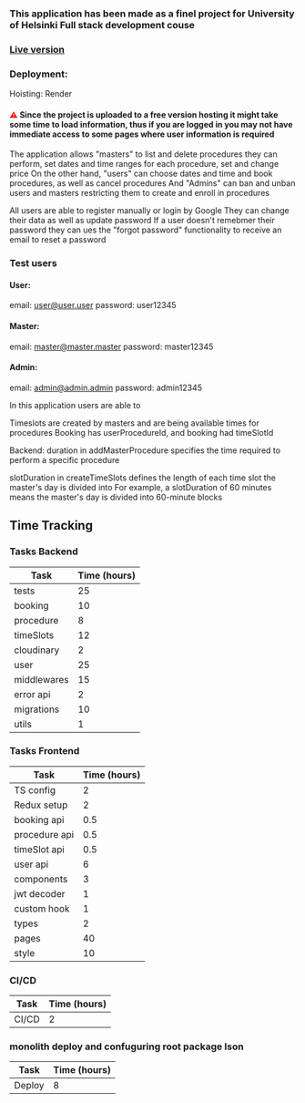 ### This application has been made as a finel project for University of Helsinki Full stack development couse

### [Live version](https://enroll-app.onrender.com)

### Deployment:
   Hoisting: Render

#### <span style="color:red">&#9888;</span> Since the project is uploaded to a free version hosting it might take some time to load information, thus if you are logged in you may not have immediate access to some pages where user information is required

The application allows "masters" to list and delete procedures they can perform, set dates and time ranges for each procedure, set and change price
On the other hand, "users" can choose dates and time and book procedures, as well as cancel procedures
And "Admins" can ban and unban users and masters restricting them to create and enroll in procedures

All users are able to register manually or login by Google
They can change their data as well as update password
If a user doesn't remebmer their password they can ues the "forgot password" functionality to receive an email to reset a password


### Test users
#### User:
email: user@user.user
password: user12345

#### Master:
email: master@master.master
password: master12345

#### Admin:
email: admin@admin.admin
password: admin12345


In this application users are able to




Timeslots are created by masters and are being available times for procedures
Booking has userProcedureId, and booking had timeSlotId


Backend:
duration in addMasterProcedure specifies the time required to perform a specific procedure

slotDuration in createTimeSlots defines the length of each time slot the master's day is divided into
For example, a slotDuration of 60 minutes means the master's day is divided into 60-minute blocks

## Time Tracking

### Tasks Backend

| Task         | Time (hours) |
|-------------|-------------|
| tests       | 25          |
| booking     | 10          |
| procedure   | 8           |
| timeSlots   | 12          |
| cloudinary  | 2           |
| user        | 25          |
| middlewares | 15          |
| error api   | 2           |
| migrations  | 10          |
| utils       | 1           |

### Tasks Frontend

| Task          | Time (hours) |
|--------------|-------------|
| TS config    | 2           |
| Redux setup  | 2           |
| booking api  | 0.5         |
| procedure api| 0.5         |
| timeSlot api | 0.5         |
| user api     | 6           |
| components   | 3           |
| jwt decoder  | 1           |
| custom hook  | 1           |
| types        | 2           |
| pages        | 40          |
| style        | 10          |

### CI/CD

| Task | Time (hours) |
|------|-------------|
| CI/CD | 2         |

### monolith deploy and confuguring root package lson
| Task | Time (hours) |
|------|-------------|
| Deploy | 8         |